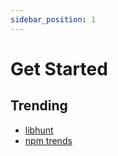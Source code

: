 ```yaml
---
sidebar_position: 1
---
```


# Get Started

## Trending
- [libhunt](https://www.libhunt.com)
- [npm trends](https://npmtrends.com)